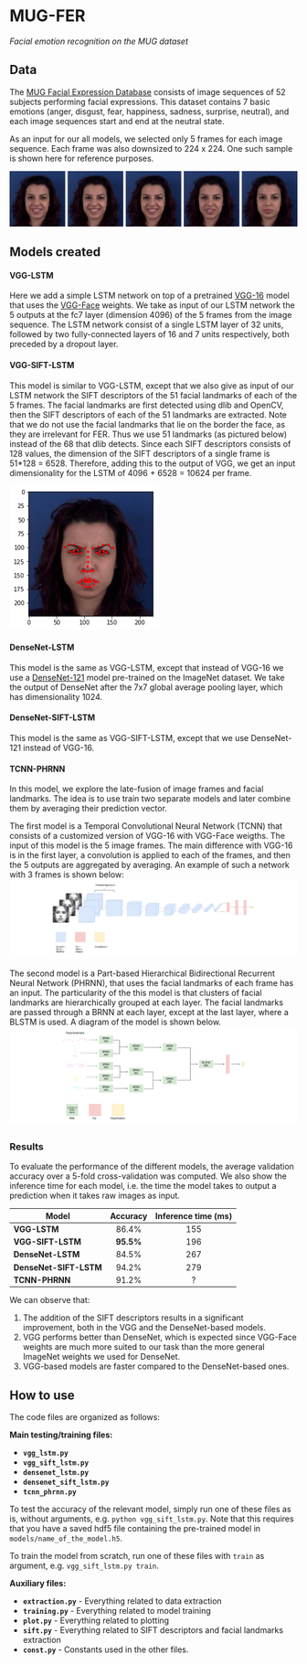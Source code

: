 # MUG-FER
*_Facial emotion recognition on the MUG dataset_*

## Data
The [MUG Facial Expression Database](https://mug.ee.auth.gr/fed/) consists of image sequences of 52 subjects performing facial expressions. This dataset contains 7 basic emotions (anger, disgust, fear, happiness, sadness, surprise, neutral), and each image sequences start and end at the neutral state.

As an input for our all models, we selected only 5 frames for each image sequence. Each frame was also downsized to 224 x 224. One such sample is shown here for reference purposes.

![MUG sample](img/mug_sample.jpg "MUG Sample")

## Models created
#### VGG-LSTM
Here we add a simple LSTM network on top of a pretrained [VGG-16](https://arxiv.org/abs/1409.1556) model that uses the [VGG-Face](http://www.robots.ox.ac.uk/~vgg/software/vgg_face/) weights. We take as input of our LSTM network the 5 outputs at the fc7 layer (dimension 4096) of the 5 frames from the image sequence. The LSTM network consist of a single LSTM layer of 32 units, followed by two fully-connected layers of 16 and 7 units respectively, both preceded by a dropout layer.

#### VGG-SIFT-LSTM
This model is similar to VGG-LSTM, except that we also give as input of our LSTM network the SIFT descriptors of the 51 facial landmarks of each of the 5 frames. The facial landmarks are first detected using dlib and OpenCV, then the SIFT descriptors of each of the 51 landmarks are extracted. Note that we do not use the facial landmarks that lie on the border the face, as they are irrelevant for FER. Thus we use 51 landmarks (as pictured below) instead of the 68 that dlib detects. Since each SIFT descriptors consists of 128 values, the dimension of the SIFT descriptors of a single frame is 51\*128 = 6528. Therefore, adding this to the output of VGG, we get an input dimensionality for the LSTM of 4096 + 6528 = 10624 per frame.

![Facial Landmarks](img/facial_landmarks.png "Facial Landmarks")

#### DenseNet-LSTM
This model is the same as VGG-LSTM, except that instead of VGG-16 we use a [DenseNet-121](https://arxiv.org/abs/1608.06993) model pre-trained on the ImageNet dataset. We take the output of DenseNet after the 7x7 global average pooling layer, which has dimensionality 1024.

#### DenseNet-SIFT-LSTM
This model is the same as VGG-SIFT-LSTM, except that we use DenseNet-121 instead of VGG-16.

#### TCNN-PHRNN
In this model, we explore the late-fusion of image frames and facial landmarks. The idea is to use train two separate models and later combine them by averaging their prediction vector.

The first model is a Temporal Convolutional Neural Network (TCNN) that consists of a customized version of VGG-16 with VGG-Face weigths. The input of this model is the 5 image frames. The main difference with VGG-16 is in the first layer, a convolution is applied to each of the frames, and then the 5 outputs are aggregated by averaging. An example of such a network with 3 frames is shown below:
![TCNN Network](img/tcnn.png "TCNN Network")

The second model is a Part-based Hierarchical Bidirectional Recurrent Neural Network (PHRNN), that uses the facial landmarks of each frame has an input. The particularity of the this model is that clusters of facial landmarks are hierarchically grouped at each layer. The facial landmarks are passed through a BRNN at each layer, except at the last layer, where a BLSTM is used. A diagram of the model is shown below.
![PHRNN Network](img/phrnn.png "TCNN Network")

### Results
To evaluate the performance of the different models, the average validation accuracy over a 5-fold cross-validation was computed. We also show the inference time for each model, i.e. the time the model takes to output a prediction when it takes raw images as input.

| Model                  | Accuracy | Inference time (ms) |
|------------------------|:--------:|:-------------------:|
| **VGG-LSTM**           |   86.4%  |         155         |
| **VGG-SIFT-LSTM**      | **95.5%**|         196         |
| **DenseNet-LSTM**      |   84.5%  |         267         |
| **DenseNet-SIFT-LSTM** |   94.2%  |         279         |
| **TCNN-PHRNN**         |   91.2%  |          ?          |

We can observe that:
1. The addition of the SIFT descriptors results in a significant improvement, both in the VGG and the DenseNet-based models.
2. VGG performs better than DenseNet, which is expected since VGG-Face weights are much more suited to our task than the more general ImageNet weights we used for DenseNet.
3. VGG-based models are faster compared to the DenseNet-based ones.

## How to use

The code files are organized as follows:

**Main testing/training files:**
- **`vgg_lstm.py`**
- **`vgg_sift_lstm.py`**
- **`densenet_lstm.py`**
- **`densenet_sift_lstm.py`**
- **`tcnn_phrnn.py`**

To test the accuracy of the relevant model, simply run one of these files as is, without arguments, e.g. `python vgg_sift_lstm.py`. Note that this requires that you have a saved hdf5 file containing the pre-trained model in `models/name_of_the_model.h5`.

To train the model from scratch, run one of these files with `train` as argument, e.g. `vgg_sift_lstm.py train`.

**Auxiliary files:**
- **`extraction.py`** - Everything related to data extraction
- **`training.py`** - Everything related to model training
- **`plot.py`** - Everything related to plotting
- **`sift.py`** - Everything related to SIFT descriptors and facial landmarks extraction
- **`const.py`** - Constants used in the other files.
